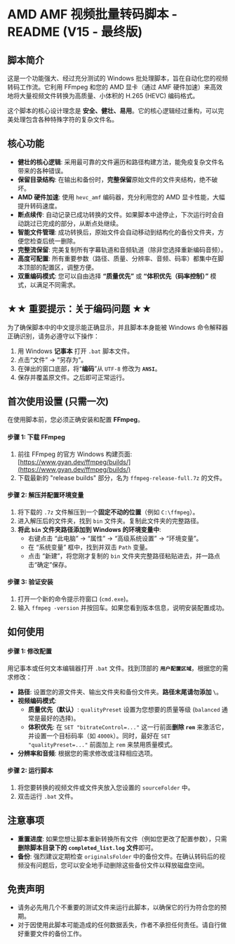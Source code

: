 # AMD AMF 视频批量转码脚本 - README (V15 - 最终版)

## 脚本简介
这是一个功能强大、经过充分测试的 Windows 批处理脚本，旨在自动化您的视频转码工作流。它利用 FFmpeg 和您的 AMD 显卡（通过 AMF 硬件加速）来高效地将大量视频文件转换为高质量、小体积的 H.265 (HEVC) 编码格式。

这个脚本的核心设计理念是 **安全、健壮、易用**。它的核心逻辑经过重构，可以完美处理包含各种特殊字符的复杂文件名。

## 核心功能
*   **健壮的核心逻辑**: 采用最可靠的文件遍历和路径构建方法，能免疫复杂文件名带来的各种错误。
*   **保留目录结构**: 在输出和备份时，**完整保留**原始文件的文件夹结构，绝不破坏。
*   **AMD 硬件加速**: 使用 `hevc_amf` 编码器，充分利用您的 AMD 显卡性能，大幅提升转码速度。
*   **断点续传**: 自动记录已成功转换的文件。如果脚本中途停止，下次运行时会自动跳过已完成的部分，从断点处继续。
*   **智能文件管理**: 成功转换后，原始文件会自动移动到结构化的备份文件夹，方便您检查后统一删除。
*   **完整流保留**: 完美复制所有字幕轨道和音频轨道（除非您选择重新编码音频）。
*   **高度可配置**: 所有重要参数（路径、质量、分辨率、音频、码率）都集中在脚本顶部的配置区，调整方便。
*   **双重编码模式**: 您可以自由选择 **“质量优先”** 或 **“体积优先（码率控制）”** 模式，以满足不同需求。

## ★★ 重要提示：关于编码问题 ★★
为了确保脚本中的中文提示能正确显示，并且脚本本身能被 Windows 命令解释器正确识别，请务必遵守以下操作：
1.  用 Windows **记事本** 打开 `.bat` 脚本文件。
2.  点击“文件” -> “另存为”。
3.  在弹出的窗口底部，将“**编码**”从 `UTF-8` 修改为 **`ANSI`**。
4.  保存并覆盖原文件。之后即可正常运行。

## 首次使用设置 (只需一次)

在使用脚本前，您必须正确安装和配置 **FFmpeg**。

#### **步骤 1: 下载 FFmpeg**
1.  前往 FFmpeg 的官方 Windows 构建页面: [https://www.gyan.dev/ffmpeg/builds/](https://www.gyan.dev/ffmpeg/builds/)
2.  下载最新的 "release builds" 部分，名为 `ffmpeg-release-full.7z` 的文件。

#### **步骤 2: 解压并配置环境变量**
1.  将下载的 `.7z` 文件解压到一个**固定不动的位置**（例如 `C:\ffmpeg`）。
2.  进入解压后的文件夹，找到 `bin` 文件夹。复制此文件夹的完整路径。
3.  **将此 `bin` 文件夹路径添加到 Windows 的环境变量中**:
    *   右键点击 “此电脑” -> “属性” -> “高级系统设置” -> “环境变量”。
    *   在 “系统变量” 框中，找到并双击 `Path` 变量。
    *   点击 “新建”，将您刚才复制的 `bin` 文件夹完整路径粘贴进去，并一路点击“确定”保存。

#### **步骤 3: 验证安装**
1.  打开一个新的命令提示符窗口 (`cmd.exe`)。
2.  输入 `ffmpeg -version` 并按回车。如果您看到版本信息，说明安装配置成功。

## 如何使用

#### **步骤 1: 修改配置**
用记事本或任何文本编辑器打开 `.bat` 文件。找到顶部的 **`用户配置区域`**，根据您的需求修改：
*   **路径**: 设置您的源文件夹、输出文件夹和备份文件夹。**路径末尾请勿添加 `\`**。
*   **视频编码模式**:
    *   **质量优先（默认）**: `qualityPreset` 设置为您想要的质量等级 (`balanced` 通常是最好的选择)。
    *   **体积优先**: 在 `SET "bitrateControl=..."` 这一行前面**删除 `rem`** 来激活它，并设置一个目标码率（如 `4000k`）。同时，最好在 `SET "qualityPreset=..."` 前面加上 `rem` 来禁用质量模式。
*   **分辨率和音频**: 根据您的需求修改或注释相应选项。

#### **步骤 2: 运行脚本**
1.  将您要转换的视频文件或文件夹放入您设置的 `sourceFolder` 中。
2.  双击运行 `.bat` 文件。

## 注意事项
*   **重置进度**: 如果您想让脚本重新转换所有文件（例如您更改了配置参数），只需**删除脚本目录下的 `completed_list.log` 文件**即可。
*   **备份**: 强烈建议定期检查 `originalsFolder` 中的备份文件。在确认转码后的视频没有问题后，您可以安全地手动删除这些备份文件以释放磁盘空间。

## 免责声明
*   请务必先用几个不重要的测试文件来运行此脚本，以确保它的行为符合您的预期。
*   对于因使用此脚本可能造成的任何数据丢失，作者不承担任何责任。请自行做好重要文件的备份工作。
